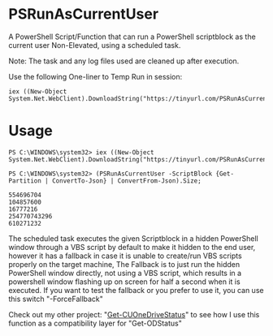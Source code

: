  # PSRunAsCurrentUser
A PowerShell Script/Function that can run a PowerShell scriptblock as the current user Non-Elevated, using a scheduled task.

Note: The task and any log files used are cleaned up after execution.

Use the following One-liner to Temp Run in session: 

```
iex ((New-Object System.Net.WebClient).DownloadString("https://tinyurl.com/PSRunAsCurrentUser"));
```

# Usage

```
PS C:\WINDOWS\system32> iex ((New-Object System.Net.WebClient).DownloadString("https://tinyurl.com/PSRunAsCurrentUser"));

PS C:\WINDOWS\system32> (PSRunAsCurrentUser -ScriptBlock {Get-Partition | ConvertTo-Json} | ConvertFrom-Json).Size;

554696704
104857600
16777216
254770743296
610271232

```
The scheduled task executes the given Scriptblock in a hidden PowerShell window through a VBS script by default to make it hidden to the end user, however it has a fallback in case it is unable to create/run VBS scripts properly on the target machine, The Fallback is to just run the hidden PowerShell window directly, not using a VBS script, which results in a powershell window flashing up on screen for half a second when it is executed. If you want to test the fallback or you prefer to use it, you can use this switch "-ForceFallback"

Check out my other project: "[Get-CUOneDriveStatus](https://github.com/AlecMcCutcheon/Get-CUOneDriveStatus)" to see how I use this function as a compatibility layer for "Get-ODStatus"
